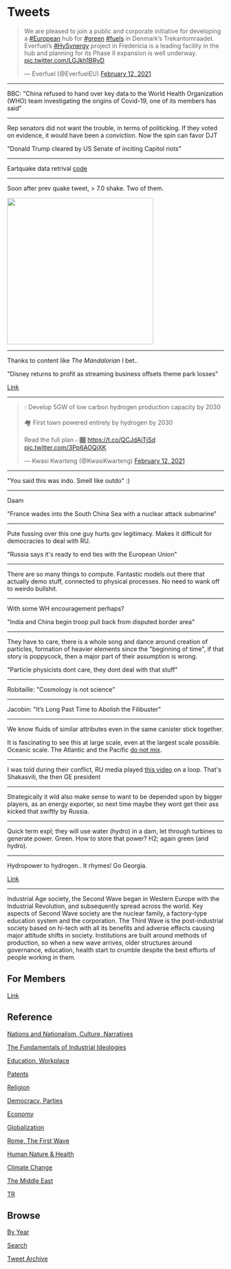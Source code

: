 # Tweets

<blockquote class="twitter-tweet"><p lang="en" dir="ltr">We are pleased to join a public and corporate initiative for developing a <a href="https://twitter.com/hashtag/European?src=hash&amp;ref_src=twsrc%5Etfw">#European</a> hub for <a href="https://twitter.com/hashtag/green?src=hash&amp;ref_src=twsrc%5Etfw">#green</a> <a href="https://twitter.com/hashtag/fuels?src=hash&amp;ref_src=twsrc%5Etfw">#fuels</a> in Denmark’s Trekantomraadet. Everfuel’s <a href="https://twitter.com/hashtag/HySynergy?src=hash&amp;ref_src=twsrc%5Etfw">#HySynergy</a> project in Fredericia is a leading facility in the hub and planning for its Phase II expansion is well underway. <a href="https://t.co/LGJkh1BRyD">pic.twitter.com/LGJkh1BRyD</a></p>&mdash; Everfuel (@EverfuelEU) <a href="https://twitter.com/EverfuelEU/status/1360163685990338561?ref_src=twsrc%5Etfw">February 12, 2021</a></blockquote> <script async src="https://platform.twitter.com/widgets.js" charset="utf-8"></script>

---

BBC: "China refused to hand over key data to the World Health
Organization (WHO) team investigating the origins of Covid-19, one of
its members has said"

---

Rep senators did not want the trouble, in terms of politicking. If
they voted on evidence, it would have been a conviction. Now the spin
can favor DJT 

"Donald Trump cleared by US Senate of inciting Capitol riots"

---

Eartquake data retrival [code](2021/02/equakes.md)

---

Soon after prev quake tweet, > 7.0 shake. Two of them.

<img width="340" src="https://pbs.twimg.com/media/EuH6wbhXIAI-FQU?format=png&name=small"/>

---

Thanks to content like *The Mandalorian* I bet..

"Disney returns to profit as streaming business offsets theme park losses"

[Link](https://youtu.be/MVuBMhXhLks)

---

<blockquote class="twitter-tweet" data-conversation="none"><p lang="en" dir="ltr">💧 Develop 5GW of low carbon hydrogen production capacity by 2030<br><br>🏘️ First town powered entirely by hydrogen by 2030<br><br>Read the full plan 👉🏾 <a href="https://t.co/QCJdAjTjSd">https://t.co/QCJdAjTjSd</a> <a href="https://t.co/3Pp6AOQjXK">pic.twitter.com/3Pp6AOQjXK</a></p>&mdash; Kwasi Kwarteng (@KwasiKwarteng) <a href="https://twitter.com/KwasiKwarteng/status/1360189726075060224?ref_src=twsrc%5Etfw">February 12, 2021</a></blockquote> <script async src="https://platform.twitter.com/widgets.js" charset="utf-8"></script>

---

"You said this was indo. Smell like outdo" :)

---

Daam

"France wades into the South China Sea with a nuclear attack submarine"

---

Pute fussing over this one guy hurts gov legitimacy. Makes it
difficult for democracies to deal with RU.

"Russia says it's ready to end ties with the European Union"

---

There are so many things to compute. Fantastic models out there that
actually demo stuff, connected to physical processes. No need to wank
off to weirdo bullshit.

---

With some WH encouragement perhaps? 

"India and China begin troop pull back from disputed border area"

---

They have to care, there is a whole song and dance around creation of
particles, formation of heavier elements since the "beginning of
time", if that story is poppycock, then a major part of their
assumption is wrong.

"Particle physicists dont care, they dont deal with that stuff"

---

Robitaille: "Cosmology is not science"

---

Jacobin: "It’s Long Past Time to Abolish the Filibuster"

---

We know fluids of similar attributes even in the same canister stick together.

It is fascinating to see this at large scale, even at the largest
scale possible. Oceanic scale. The Atlantic and the Pacific [do not
mix](https://thumbs.gfycat.com/FlawedEuphoricIndianringneckparakeet-max-1mb.gif).

---

I was told during their conflict, RU media played [this
video](https://i.imgur.com/1RBuOEV.gif?1) on a loop. That's
Shakasvili, the then GE president

---

Strategically it wld also make sense to want to be depended upon by
bigger players, as an energy exporter, so next time maybe they wont
get their ass kicked that swiftly by Russia.

---

Quick term expl; they will use water (hydro) in a dam, let through
turbines to generate power. Green. How to store that power? H2; again
green (and hydro).

---

Hydropower to hydrogen.. It rhymes! Go Georgia.

[Link](https://www.pv-magazine.com/2020/09/28/georgia-explores-green-hydrogen/)

---

Industrial Age society, the Second Wave began in Western Europe with
the Industrial Revolution, and subsequently spread across the
world. Key aspects of Second Wave society are the nuclear family, a
factory-type education system and the corporation. The Third Wave is
the post-industrial society based on hi-tech with all its benefits and
adverse effects causing major attitude shifts in society. Institutions
are built around methods of production, so when a new wave arrives,
older structures around governance, education, health start to crumble
despite the best efforts of people working in them.

## For Members

[Link](https://thirdwave-members.herokuapp.com)

## Reference

[Nations and Nationalism, Culture, Narratives](/2013/02/nations-and-nationalism.md)

[The Fundamentals of Industrial Ideologies](/2011/04/fundamentals-of-industrial-ideologies.md)

[Education, Workplace](2017/09/education-workplace.md)

[Patents](/2018/09/patents.md)

[Religion](/2015/04/god-religion.md)

[Democracy, Parties](/2016/11/democracy.md)

[Economy](/2018/05/economy.md)

[Globalization](/2018/09/globalization.md)

[Rome, The First Wave](/2017/12/rome.md)

[Human Nature & Health](/2020/07/human-nature.md)

[Climate Change](/2018/12/climate.md)

[The Middle East](/2019/07/middleeast.md)

[TR](../tr)

## Browse

[By Year](years.md)

[Search](search.html)

[Tweet Archive](/tweets/README.md)


